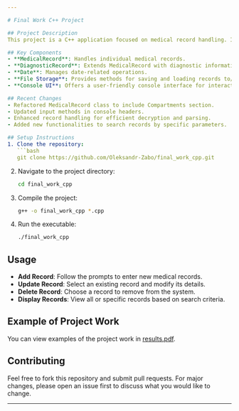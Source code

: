 ```yaml
---

# Final Work C++ Project

## Project Description
This project is a C++ application focused on medical record handling. It includes functionalities to add, update, delete, and display medical records. The project leverages file operations for data persistence and includes encryption for secure data storage.

## Key Components
- **MedicalRecord**: Handles individual medical records.
- **DiagnosticRecord**: Extends MedicalRecord with diagnostic information.
- **Date**: Manages date-related operations.
- **File Storage**: Provides methods for saving and loading records to/from files.
- **Console UI**: Offers a user-friendly console interface for interacting with the records.

## Recent Changes
- Refactored MedicalRecord class to include Compartments section.
- Updated input methods in console headers.
- Enhanced record handling for efficient decryption and parsing.
- Added new functionalities to search records by specific parameters.

## Setup Instructions
1. Clone the repository:
   ```bash
   git clone https://github.com/Oleksandr-Zabo/final_work_cpp.git
   ```
2. Navigate to the project directory:
   ```bash
   cd final_work_cpp
   ```
3. Compile the project:
   ```bash
   g++ -o final_work_cpp *.cpp
   ```
4. Run the executable:
   ```bash
   ./final_work_cpp
   ```

## Usage
- **Add Record**: Follow the prompts to enter new medical records.
- **Update Record**: Select an existing record and modify its details.
- **Delete Record**: Choose a record to remove from the system.
- **Display Records**: View all or specific records based on search criteria.

## Example of Project Work
You can view examples of the project work in [results.pdf](https://github.com/Oleksandr-Zabo/final_work_cpp/blob/master/results.pdf).

## Contributing
Feel free to fork this repository and submit pull requests. For major changes, please open an issue first to discuss what you would like to change.

---
```


